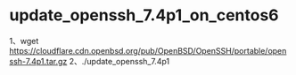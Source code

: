 # update_openssh_7.4p1_on_centos6


1、wget https://cloudflare.cdn.openbsd.org/pub/OpenBSD/OpenSSH/portable/openssh-7.4p1.tar.gz
2、./update_openssh_7.4p1

